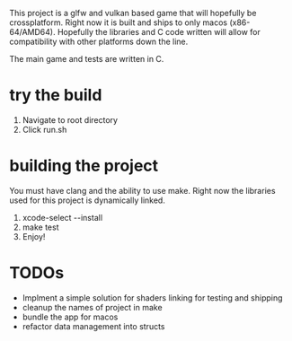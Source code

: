 This project is a glfw and vulkan based game that will hopefully be crossplatform.
Right now it is built and ships to only macos (x86-64/AMD64). 
Hopefully the libraries and C code written will allow for compatibility with other platforms down the line.

The main game and tests are written in C. 

# try the build
1. Navigate to root directory
2. Click run.sh


# building the project
You must have clang and the ability to use make. Right now the libraries used for this project is dynamically linked.

1. xcode-select --install
2. make test
3. Enjoy!


# TODOs
- Implment a simple solution for shaders linking for testing and shipping
- cleanup the names of project in make
- bundle the app for macos
- refactor data management into structs